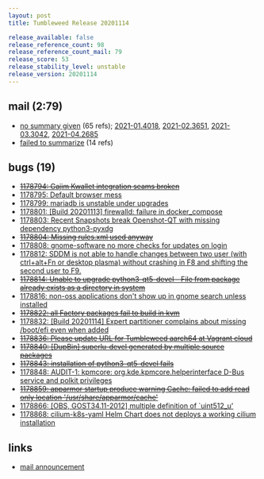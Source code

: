 ```yaml
---
layout: post
title: Tumbleweed Release 20201114

release_available: false
release_reference_count: 98
release_reference_count_mail: 79
release_score: 53
release_stability_level: unstable
release_version: 20201114
---
```


## mail (2:79)

- [no summary given](https://github.com/boombatower/tumbleweed-review/issues/10) (65 refs); [2021-01.4018](https://github.com/boombatower/tumbleweed-review/issues/10), [2021-02.3651](https://github.com/boombatower/tumbleweed-review/issues/10), [2021-03.3042](https://github.com/boombatower/tumbleweed-review/issues/10), [2021-04.2685](https://github.com/boombatower/tumbleweed-review/issues/10)
- [failed to summarize](https://github.com/boombatower/tumbleweed-review/issues/10) (14 refs)

## bugs (19)

<!--more-->

- ~~[1178794: Gajim Kwallet integration seams broken](https://bugzilla.opensuse.org/show_bug.cgi?id=1178794)~~
- [1178795: Default browser mess](https://bugzilla.opensuse.org/show_bug.cgi?id=1178795)
- [1178799: mariadb is unstable under upgrades](https://bugzilla.opensuse.org/show_bug.cgi?id=1178799)
- [1178801: \[Build 20201113\] firewalld: failure in docker_compose](https://bugzilla.opensuse.org/show_bug.cgi?id=1178801)
- [1178803: Recent Snapshots break Openshot-QT with missing dependency python3-pyxdg](https://bugzilla.opensuse.org/show_bug.cgi?id=1178803)
- ~~[1178804: Missing rules.xml used anyway](https://bugzilla.opensuse.org/show_bug.cgi?id=1178804)~~
- [1178808: gnome-software no more checks for updates on login](https://bugzilla.opensuse.org/show_bug.cgi?id=1178808)
- [1178812: SDDM is not able to handle changes between two user (with ctrl+alt+Fn or desktop plasma) without crashing in F8 and shifting the second user to F9.](https://bugzilla.opensuse.org/show_bug.cgi?id=1178812)
- ~~[1178814: Unable to upgrade python3-qt5-devel - File from package already exists as a directory in system](https://bugzilla.opensuse.org/show_bug.cgi?id=1178814)~~
- [1178816: non-oss applications don't show up in gnome search unless installed](https://bugzilla.opensuse.org/show_bug.cgi?id=1178816)
- ~~[1178822: all Factory packages fail to build in kvm](https://bugzilla.opensuse.org/show_bug.cgi?id=1178822)~~
- [1178832: \[Build 20201114\] Expert partitioner complains about missing /boot/efi even when added](https://bugzilla.opensuse.org/show_bug.cgi?id=1178832)
- ~~[1178836: Please update URL for Tumbleweed aarch64 at Vagrant cloud](https://bugzilla.opensuse.org/show_bug.cgi?id=1178836)~~
- ~~[1178840: \[DupBin\] superlu-devel generated by multiple source packages](https://bugzilla.opensuse.org/show_bug.cgi?id=1178840)~~
- ~~[1178843: installation of  python3-qt5-devel fails](https://bugzilla.opensuse.org/show_bug.cgi?id=1178843)~~
- [1178848: AUDIT-1: kpmcore: org.kde.kpmcore.helperinterface D-Bus service and polkit privileges](https://bugzilla.opensuse.org/show_bug.cgi?id=1178848)
- ~~[1178859: apparmor startup produce warning Cache: failed to add read only location '/usr/share/apparmor/cache'](https://bugzilla.opensuse.org/show_bug.cgi?id=1178859)~~
- [1178866: \[OBS, GOST34.11-2012\] multiple definition of `uint512_u'](https://bugzilla.opensuse.org/show_bug.cgi?id=1178866)
- [1178868: cilium-k8s-yaml Helm Chart does not deploys a working cilium installation](https://bugzilla.opensuse.org/show_bug.cgi?id=1178868)



## links

- [mail announcement](https://github.com/boombatower/tumbleweed-review/issues/10)
